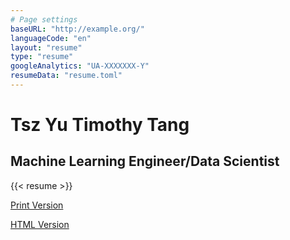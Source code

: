 ```yaml
---
# Page settings
baseURL: "http://example.org/"
languageCode: "en"
layout: "resume"
type: "resume"
googleAnalytics: "UA-XXXXXXX-Y"
resumeData: "resume.toml"
---
```

# Tsz Yu Timothy Tang

## Machine Learning Engineer/Data Scientist

{{< resume >}}

[Print Version](/resume/print/)

[HTML Version](/resume/html/)
